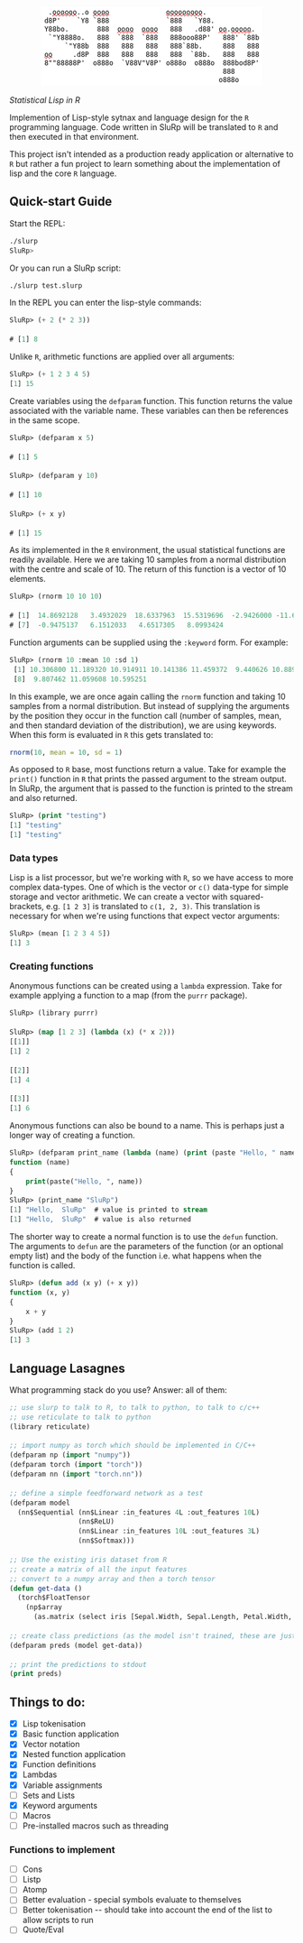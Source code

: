 <p align="center">
<img src="docs/images/logo.png"/>

*Statistical Lisp in R*
</p>

Implemention of Lisp-style sytnax and language design for the `R`
programming language. Code written in SluRp will be translated to `R`
and then executed in that environment.

This project isn't intended as a production ready application or
alternative to `R` but rather a fun project to learn something about
the implementation of lisp and the core `R` language.

## Quick-start Guide

Start the REPL:

```bash
./slurp
SluRp>
```

Or you can run a SluRp script:

```bash
./slurp test.slurp
```

In the REPL you can enter the lisp-style commands:

```lisp
SluRp> (+ 2 (* 2 3))

# [1] 8
```

Unlike `R`, arithmetic functions are applied over all arguments:

```lisp
SluRp> (+ 1 2 3 4 5)
[1] 15
```

Create variables using the `defparam` function. This function returns
the value associated with the variable name. These variables can then
be references in the same scope.

```lisp
SluRp> (defparam x 5)

# [1] 5

SluRp> (defparam y 10)

# [1] 10

SluRp> (+ x y)

# [1] 15
```

As its implemented in the `R` environment, the usual statistical
functions are readily available. Here we are taking 10 samples from a
normal distribution with the centre and scale of 10. The return of
this function is a vector of 10 elements.

```lisp
SluRp> (rnorm 10 10 10)

# [1]  14.8692128   3.4932029  18.6337963  15.5319696  -2.9426000 -11.6523209
# [7]  -0.9475137   6.1512033   4.6517305   8.0993424
```

Function arguments can be supplied using the `:keyword` form. For example:

```lisp
SluRp> (rnorm 10 :mean 10 :sd 1)
 [1] 10.306800 11.189320 10.914911 10.141386 11.459372  9.440626 10.889350
 [8]  9.807462 11.059608 10.595251
```

In this example, we are once again calling the `rnorm` function and taking 10 samples from a normal distribution. But instead of supplying the arguments by the position they occur in the function call (number of samples, mean, and then standard deviation of the distribution), we are using keywords. When this form is evaluated in `R` this gets translated to:

```R
rnorm(10, mean = 10, sd = 1)
```

As opposed to `R` base, most functions return a value. Take for
example the `print()` function in `R` that prints the passed argument
to the stream output. In SluRp, the argument that is passed to the
function is printed to the stream and also returned.

```lisp
SluRp> (print "testing")
[1] "testing"
[1] "testing"
```

### Data types

Lisp is a list processor, but we're working with `R`, so we have
access to more complex data-types. One of which is the vector or `c()`
data-type for simple storage and vector arithmetic. We can create a
vector with squared-brackets, e.g. `[1 2 3]` is translated to `c(1, 2,
3)`. This translation is necessary for when we're using functions that
expect vector arguments:

```lisp
SluRp> (mean [1 2 3 4 5])
[1] 3
```

### Creating functions

Anonymous functions can be created using a `lambda` expression. Take
for example applying a function to a map (from the `purrr` package).

```lisp
SluRp> (library purrr)

SluRp> (map [1 2 3] (lambda (x) (* x 2)))
[[1]]
[1] 2

[[2]]
[1] 4

[[3]]
[1] 6
```

Anonymous functions can also be bound to a name. This is perhaps just
a longer way of creating a function.

```lisp
SluRp> (defparam print_name (lambda (name) (print (paste "Hello, " name))))
function (name)
{
    print(paste("Hello, ", name))
}
SluRp> (print_name "SluRp")
[1] "Hello,  SluRp"  # value is printed to stream
[1] "Hello,  SluRp"  # value is also returned
```

The shorter way to create a normal function is to use the `defun`
function. The arguments to `defun` are the parameters of the function
(or an optional empty list) and the body of the function i.e. what
happens when the function is called.

```lisp
SluRp> (defun add (x y) (+ x y))
function (x, y)
{
    x + y
}
SluRp> (add 1 2)
[1] 3
```

## Language Lasagnes

What programming stack do you use? Answer: all of them:

```lisp
;; use slurp to talk to R, to talk to python, to talk to c/c++
;; use reticulate to talk to python
(library reticulate)

;; import numpy as torch which should be implemented in C/C++
(defparam np (import "numpy"))
(defparam torch (import "torch"))
(defparam nn (import "torch.nn"))

;; define a simple feedforward network as a test
(defparam model
  (nn$Sequential (nn$Linear :in_features 4L :out_features 10L)
                 (nn$ReLU)
                 (nn$Linear :in_features 10L :out_features 3L)
                 (nn$Softmax)))

;; Use the existing iris dataset from R
;; create a matrix of all the input features
;; convert to a numpy array and then a torch tensor
(defun get-data ()
  (torch$FloatTensor
    (np$array
      (as.matrix (select iris [Sepal.Width, Sepal.Length, Petal.Width, Petal.Length])))))

;; create class predictions (as the model isn't trained, these are just random predictions)
(defparam preds (model get-data))

;; print the predictions to stdout
(print preds)
```


## Things to do:

- [X] Lisp tokenisation
- [X] Basic function application
- [X] Vector notation
- [X] Nested function application
- [X] Function definitions
- [X] Lambdas
- [X] Variable assignments
- [ ] Sets and Lists
- [X] Keyword arguments
- [ ] Macros
- [ ] Pre-installed macros such as threading

### Functions to implement

- [ ] Cons
- [ ] Listp
- [ ] Atomp
- [ ] Better evaluation - special symbols evaluate to themselves
- [ ] Better tokenisation -- should take into account the end of the list to allow scripts to run
- [ ] Quote/Eval
